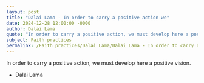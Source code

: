 ```yaml
---
layout: post
title: "Dalai Lama - In order to carry a positive action we"
date: 2024-12-28 12:00:00 -0000
author: Dalai Lama
quote: "In order to carry a positive action, we must develop here a positive vision."
subject: Faith practices
permalink: /Faith practices/Dalai Lama/Dalai Lama - In order to carry a positive action we
---
```


In order to carry a positive action, we must develop here a positive vision.

- Dalai Lama
